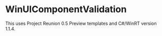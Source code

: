 # WinUIComponentValidation

This uses Project Reunion 0.5 Preview templates and C#/WinRT version 1.1.4.

